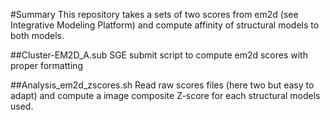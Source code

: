 #Summary
This repository takes a sets of two scores from em2d (see Integrative Modeling Platform) and compute affinity of structural models to both models. 

##Cluster-EM2D_A.sub
SGE submit script to compute em2d scores with proper formatting

##Analysis_em2d_zscores.sh
Read raw scores files (here two but easy to adapt) and compute a image composite Z-score for each structural models used. 


